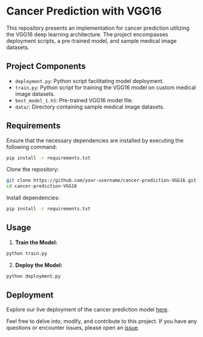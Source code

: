 # Cancer Prediction with VGG16

This repository presents an implementation for cancer prediction utilizing the VGG16 deep learning architecture. The project encompasses deployment scripts, a pre-trained model, and sample medical image datasets.

## Project Components

- `deployment.py`: Python script facilitating model deployment.
- `train.py`: Python script for training the VGG16 model on custom medical image datasets.
- `best_model_1.h5`: Pre-trained VGG16 model file.
- `data/`: Directory containing sample medical image datasets.

## Requirements

Ensure that the necessary dependencies are installed by executing the following command:

```bash
pip install -r requirements.txt
```

Clone the repository:

```bash
git clone https://github.com/your-username/cancer-prediction-VGG16.git
cd cancer-prediction-VGG16
```

Install dependencies:

```bash
pip install -r requirements.txt
```

## Usage

1. **Train the Model:**

```bash
python train.py
```

2. **Deploy the Model:**

```bash
python deployment.py
```

## Deployment

Explore our live deployment of the cancer prediction model [here](#https://cancerpredictionusingvgg16-pmd5r7fwqlremhzkzexxue.streamlit.app/).

Feel free to delve into, modify, and contribute to this project. If you have any questions or encounter issues, please open an [issue](#https://github.com/umangpurwar03/Cancer_prediction_using_vgg16/issues).
